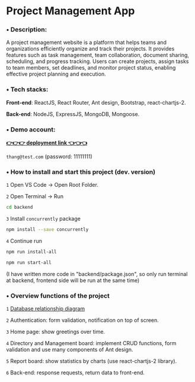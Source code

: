 # Project Management App

### • **Description**: 

A project management website is a platform that helps teams and organizations efficiently organize and track their projects. It provides features such as task management, team collaboration, document sharing, scheduling, and progress tracking. Users can create projects, assign tasks to team members, set deadlines, and monitor project status, enabling effective project planning and execution.

### • **Tech stacks**: 

**Front-end**: ReactJS, React Router, Ant design, Bootstrap, react-chartjs-2.

**Back-end**: NodeJS, ExpressJS, MongoDB, Mongoose.

### • **Demo account**: 

[**👉👉👉 deployment link 👈👈👈**](https://pm-app-thangda.netlify.app)

`thang@test.com` (password: 11111111)


### • **How to install and start this project (dev. version)**

`1` Open VS Code -> Open Root Folder.

`2` Open Terminal -> Run

```sh
cd backend
```

`3` Install `concurrently` package

```sh
npm install --save concurrently
```

`4` Continue run

```sh
npm run install-all
```

```sh
npm run start-all
```

(I have written more code in "backend/package.json", so only run terminal at backend, frontend side will be run at the same time)


### • **Overview functions of the project**

`1` [Database relationship diagram](https://app.creately.com/d/brSJ2VEHBQJ/view)

`2` Authentication: form validation, notification on top of screen.

`3` Home page: show greetings over time.

`4` Directory and Management board: implement CRUD functions, form validation and use many components of Ant design.

`5` Report board: show statistics by charts (use react-chartjs-2 library).

`6` Back-end: response requests, return data to front-end.
